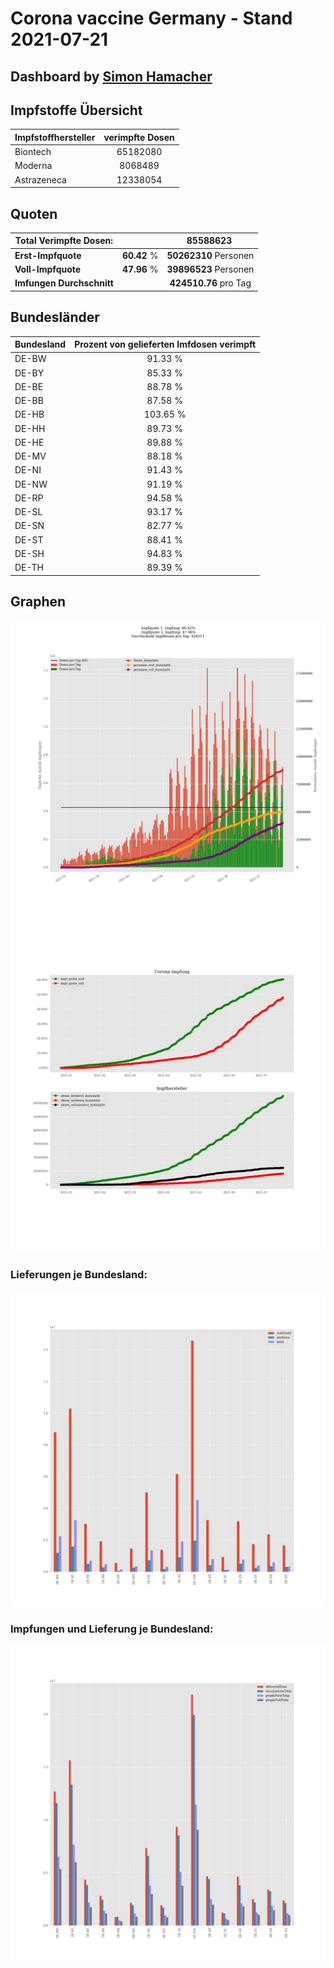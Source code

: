 # Corona vaccine Germany - Stand 2021-07-21
## Dashboard by [Simon Hamacher](https://www.shamacher.eu)
## Impfstoffe Übersicht
**Impfstoffhersteller** | **verimpfte Dosen**
-------- | :--------:
Biontech | 65182080
Moderna | 8068489
Astrazeneca | 12338054


## Quoten
**Total Verimpfte Dosen:** | |85588623&nbsp;
-------- | :--------:| :--------:
**Erst-Impfquote** | **60.42** %| **50262310** Personen
**Voll-Impfquote** | **47.96** %| **39896523** Personen
**Imfungen Durchschnitt** | |**424510.76** pro Tag 
## Bundesländer
**Bundesland** | **Prozent von gelieferten Imfdosen verimpft**
-------- | :--------:
DE-BW | 91.33 %
DE-BY | 85.33 %
DE-BE | 88.78 %
DE-BB | 87.58 %
DE-HB | 103.65 %
DE-HH | 89.73 %
DE-HE | 89.88 %
DE-MV | 88.18 %
DE-NI | 91.43 %
DE-NW | 91.19 %
DE-RP | 94.58 %
DE-SL | 93.17 %
DE-SN | 82.77 %
DE-ST | 88.41 %
DE-SH | 94.83 %
DE-TH | 89.39 %
## Graphen
<img src="Impfungen-Corona-01.jpg" alt="Impf Übersicht" title="Impf Übersicht" />
<img src="Impfungen-Corona-02.jpg" alt="Impfquote" title="Impf Übersicht" />

### Lieferungen je Bundesland:
<img src="Impfungen-Corona-04.jpg" alt="Impfungen in den Bundesländern" title="Impfungen in den Bundesländern" />

### Impfungen und Lieferung je Bundesland:
<img src="Impfungen-Corona-05.jpg" alt="Impfungen in den Bundesländern" title="Impfungen in den Bundesländern" />

